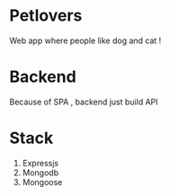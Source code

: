 # Petlovers
Web app where people like dog and cat !

# Backend
Because of SPA , backend just build API

# Stack
1. Expressjs
1. Mongodb
1. Mongoose
